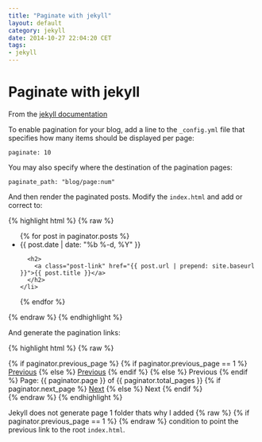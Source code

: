 ```yaml
---
title: "Paginate with jekyll"
layout: default
category: jekyll
date: 2014-10-27 22:04:20 CET
tags:
- jekyll
---
```


# Paginate with jekyll

From the [jekyll documentation](http://jekyllrb.com/docs/pagination/)

To enable pagination for your blog, add a line to the `_config.yml` file that specifies how many items should be displayed per page:

    paginate: 10

You may also specify where the destination of the pagination pages:

    paginate_path: "blog/page:num"

And then render the paginated posts.
Modify the `index.html` and add or correct to:

{% highlight html %}
{% raw %}
<ul class="post-list">
  {% for post in paginator.posts %}
    <li>
      <span class="post-meta">{{ post.date | date: "%b %-d, %Y" }}</span>

      <h2>
        <a class="post-link" href="{{ post.url | prepend: site.baseurl }}">{{ post.title }}</a>
      </h2>
    </li>
  {% endfor %}
</ul>
{% endraw %}
{% endhighlight %}

And generate the pagination links:

{% highlight html %}
{% raw %}
<!-- Pagination links -->
<div class="pagination">
  {% if paginator.previous_page %}
    {% if paginator.previous_page == 1 %}
    <a href="/" class="previous">Previous</a>
    {% else %}
    <a href="/blog/page{{ paginator.previous_page }}" class="previous">Previous</a>
    {% endif %}
  {% else %}
    <span class="previous">Previous</span>
  {% endif %}
  <span class="page_number ">Page: {{ paginator.page }} of {{ paginator.total_pages }}</span>
  {% if paginator.next_page %}
    <a href="/blog/page{{ paginator.next_page }}" class="next">Next</a>
  {% else %}
    <span class="next ">Next</span>
  {% endif %}
</div>
{% endraw %}
{% endhighlight %}

Jekyll does not generate page 1 folder thats why I added {% raw %} {% if paginator.previous_page == 1 %} {% endraw %} condition to point the previous link to the root `index.html`.
